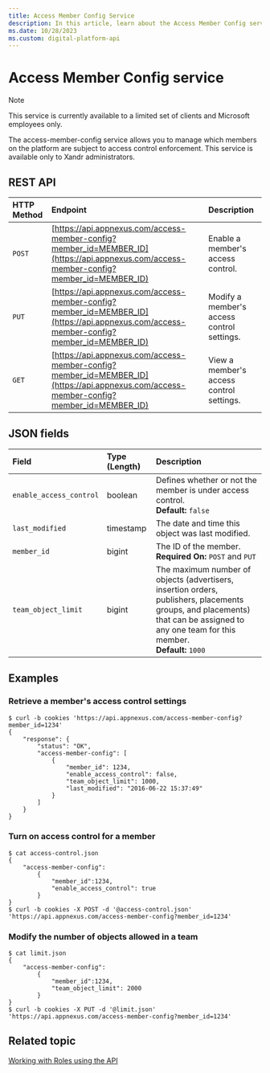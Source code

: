 ```yaml
---
title: Access Member Config Service
description: In this article, learn about the Access Member Config service, their JSON fields, and REST API with thorough examples.
ms.date: 10/28/2023
ms.custom: digital-platform-api
---
```


# Access Member Config service

> [!NOTE]
> This service is currently available to a limited set of clients and Microsoft employees only.

The access-member-config service allows you to manage which members on the platform are subject to access control enforcement. This service is available only to Xandr administrators.

## REST API

| HTTP Method | Endpoint | Description |
|:---|:---|:---|
| `POST` | [https://api.appnexus.com/access-member-config?member_id=MEMBER_ID](https://api.appnexus.com/access-member-config?member_id=MEMBER_ID) | Enable a member's access control. |
| `PUT` | [https://api.appnexus.com/access-member-config?member_id=MEMBER_ID](https://api.appnexus.com/access-member-config?member_id=MEMBER_ID) | Modify a member's access control settings. |
| `GET` | [https://api.appnexus.com/access-member-config?member_id=MEMBER_ID](https://api.appnexus.com/access-member-config?member_id=MEMBER_ID) | View a member's access control settings. |

## JSON fields

| Field | Type (Length) | Description |
|:---|:---|:---|
| `enable_access_control` | boolean | Defines whether or not the member is under access control.<br>**Default:** `false` |
| `last_modified` | timestamp | The date and time this object was last modified. |
| `member_id` | bigint | The ID of the member.<br>**Required On:** `POST` and `PUT` |
| `team_object_limit` | bigint | The maximum number of objects (advertisers, insertion orders, publishers, placements groups, and placements) that can be assigned to any one team for this member.<br>**Default:** `1000` |

## Examples

### Retrieve a member's access control settings

```
$ curl -b cookies 'https://api.appnexus.com/access-member-config?member_id=1234'
{
    "response": {
        "status": "OK",
        "access-member-config": [
            {
                "member_id": 1234,
                "enable_access_control": false,
                "team_object_limit": 1000,
                "last_modified": "2016-06-22 15:37:49"
            }
        ]
    }
}
```

### Turn on access control for a member

```
$ cat access-control.json
{
    "access-member-config":
        {
            "member_id":1234,
            "enable_access_control": true
        }
}
$ curl -b cookies -X POST -d '@access-control.json' 'https://api.appnexus.com/access-member-config?member_id=1234'
```

### Modify the number of objects allowed in a team

```
$ cat limit.json
{
    "access-member-config":
        {
            "member_id":1234,
            "team_object_limit": 2000
        }
}
$ curl -b cookies -X PUT -d '@limit.json' 'https://api.appnexus.com/access-member-config?member_id=1234'
```

## Related topic

[Working with Roles using the API](working-with-roles-using-the-api.md)
